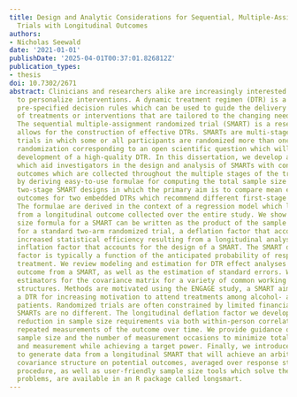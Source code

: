 ```yaml
---
title: Design and Analytic Considerations for Sequential, Multiple-Assignment Randomized
  Trials with Longitudinal Outcomes
authors:
- Nicholas Seewald
date: '2021-01-01'
publishDate: '2025-04-01T00:37:01.826812Z'
publication_types:
- thesis
doi: 10.7302/2671
abstract: Clinicians and researchers alike are increasingly interested in how best
  to personalize interventions. A dynamic treatment regimen (DTR) is a sequence of
  pre-specified decision rules which can be used to guide the delivery of a sequence
  of treatments or interventions that are tailored to the changing needs of the individual.
  The sequential multiple-assignment randomized trial (SMART) is a research tool which
  allows for the construction of effective DTRs. SMARTs are multi-stage randomized
  trials in which some or all participants are randomized more than once, with each
  randomization corresponding to an open scientific question which will aid in the
  development of a high-quality DTR. In this dissertation, we develop a suite of tools
  which aid investigators in the design and analysis of SMARTs with continuous, longitudinal
  outcomes which are collected throughout the multiple stages of the trial.  We begin
  by deriving easy-to-use formulae for computing the total sample size for three common
  two-stage SMART designs in which the primary aim is to compare mean end-of-study
  outcomes for two embedded DTRs which recommend different first-stage treatments.
  The formulae are derived in the context of a regression model which leverages information
  from a longitudinal outcome collected over the entire study. We show that the sample
  size formula for a SMART can be written as the product of the sample size formula
  for a standard two-arm randomized trial, a deflation factor that accounts for the
  increased statistical efficiency resulting from a longitudinal analysis, and an
  inflation factor that accounts for the design of a SMART. The SMART design inflation
  factor is typically a function of the anticipated probability of response to first-stage
  treatment. We review modeling and estimation for DTR effect analyses using a longitudinal
  outcome from a SMART, as well as the estimation of standard errors. We also present
  estimators for the covariance matrix for a variety of common working correlation
  structures. Methods are motivated using the ENGAGE study, a SMART aimed at developing
  a DTR for increasing motivation to attend treatments among alcohol- and cocaine-dependent
  patients. Randomized trials are often constrained by limited financial resources;
  SMARTs are no different. The longitudinal deflation factor we develop allows for
  reduction in sample size requirements via both within-person correlation and the
  repeated measurements of the outcome over time. We provide guidance on how to balance
  sample size and the number of measurement occasions to minimize total cost of recruitment
  and measurement while achieving a target power. Finally, we introduce a procedure
  to generate data from a longitudinal SMART that will achieve an arbitrary desired
  covariance structure on potential outcomes, averaged over response status. This
  procedure, as well as user-friendly sample size tools which solve the cost optimization
  problems, are available in an R package called longsmart.
---
```

